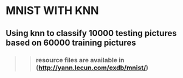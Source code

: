 # MNIST WITH KNN
## Using knn to classify 10000 testing pictures based on 60000 training pictures
>>### resource files are available in (http://yann.lecun.com/exdb/mnist/)
